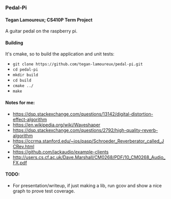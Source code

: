 ### Pedal-Pi
#### Tegan Lamoureux; CS410P Term Project

A guitar pedal on the raspberry pi.

#### Building
It's cmake, so to build the application and unit tests:  
* `git clone https://github.com/tegan-lamoureux/pedal-pi.git`
* `cd pedal-pi`
* `mkdir build`
* `cd build`
* `cmake ../`
* `make`

#### Notes for me:
* https://dsp.stackexchange.com/questions/13142/digital-distortion-effect-algorithm
* https://en.wikipedia.org/wiki/Waveshaper
* https://dsp.stackexchange.com/questions/2792/high-quality-reverb-algorithm
* https://ccrma.stanford.edu/~jos/pasp/Schroeder_Reverberator_called_JCRev.html
* https://github.com/jackaudio/example-clients
* http://users.cs.cf.ac.uk/Dave.Marshall/CM0268/PDF/10_CM0268_Audio_FX.pdf

#### TODO:
* For presentation/writeup, if just making a lib, run gcov and show a nice graph to prove test coverage.
